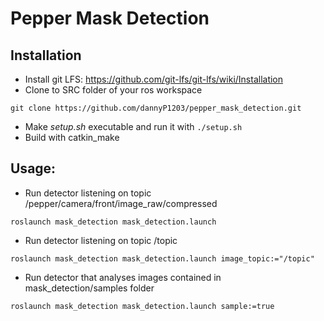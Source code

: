 # Pepper Mask Detection

## Installation

- Install git LFS: https://github.com/git-lfs/git-lfs/wiki/Installation
- Clone to SRC folder of your ros workspace
```
git clone https://github.com/dannyP1203/pepper_mask_detection.git
```
- Make *setup.sh* executable and run it with `./setup.sh`
- Build with catkin_make

## Usage:

- Run detector listening on topic /pepper/camera/front/image_raw/compressed
```
roslaunch mask_detection mask_detection.launch
```

- Run detector listening on topic /topic
```
roslaunch mask_detection mask_detection.launch image_topic:="/topic"
```

- Run detector that analyses images contained in mask_detection/samples folder
```
roslaunch mask_detection mask_detection.launch sample:=true
```
